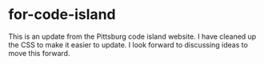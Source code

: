 for-code-island
===============

This is an update from the Pittsburg code island website.  I have cleaned up the CSS to make it easier to update.  I look forward to discussing ideas to move this forward.
